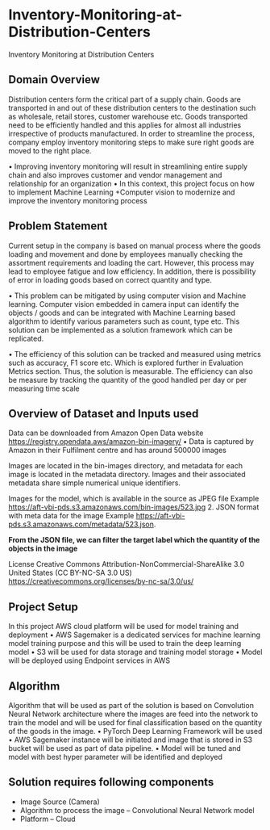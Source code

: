 # Inventory-Monitoring-at-Distribution-Centers
Inventory Monitoring at Distribution Centers


## Domain Overview

Distribution centers form the critical part of a supply chain. Goods are transported in and out of these distribution centers to the destination such as wholesale, retail stores, customer warehouse etc. Goods transported need to be efficiently handled and this applies for almost all industries irrespective of products manufactured. In order to streamline the process, company employ inventory monitoring steps to make sure right goods are moved to the right place.


• Improving inventory monitoring will result in streamlining entire supply chain and also improves customer and vendor management and relationship for an organization
• In this context, this project focus on how to implement Machine Learning +Computer vision to modernize and improve the inventory monitoring process




## Problem Statement


Current setup in the company is based on manual process where the goods loading and movement and done by employees manually checking the assortment requirements and loading the cart. However, this process may lead to employee fatigue and low efficiency. In addition, there is possibility of error in loading goods based on correct quantity and type.


• This problem can be mitigated by using computer vision and Machine learning. Computer vision embedded in camera input can identify the objects / goods and can be integrated with Machine Learning based algorithm to identify various parameters such as count, type etc. This solution can be implemented as a solution framework which can be replicated.



• The efficiency of this solution can be tracked and measured using metrics such as accuracy, F1 score etc. Which is explored further in Evaluation Metrics section. Thus, the solution is measurable. The efficiency can also be measure by tracking the quantity of the good handled per day or per measuring time scale


## Overview of Dataset and Inputs used

Data can be downloaded from Amazon Open Data website https://registry.opendata.aws/amazon-bin-imagery/
• Data is captured by Amazon in their Fulfilment centre and has around 500000 images

Images are located in the bin-images directory, and metadata for each image is located in the metadata directory. Images and their associated metadata share simple numerical unique identifiers.

Images for the model, which is available in the source as JPEG file
Example
https://aft-vbi-pds.s3.amazonaws.com/bin-images/523.jpg
2. JSON format with meta data for the image
Example https://aft-vbi-pds.s3.amazonaws.com/metadata/523.json.

**From the JSON file, we can filter the target label which the quantity of the objects in the image**


License
Creative Commons Attribution-NonCommercial-ShareAlike 3.0 United States (CC BY-NC-SA 3.0 US) https://creativecommons.org/licenses/by-nc-sa/3.0/us/


## Project Setup

In this project AWS cloud platform will be used for model training and deployment
• AWS Sagemaker is a dedicated services for machine learning model training purpose and this will be used to train the deep learning model
• S3 will be used for data storage and training model storage
• Model will be deployed using Endpoint services in AWS


## Algorithm

Algorithm that will be used as part of the solution is based on Convolution Neural Network architecture where the images are feed into the network to train the model and will be used for final classification based on the quantity of the goods in the image.
• PyTorch Deep Learning Framework will be used
• AWS Sagemaker instance will be initiated and image that is stored in S3 bucket will be used as part of data pipeline.
• Model will be tuned and model with best hyper parameter will be identified and deployed


## Solution requires following components
- Image Source (Camera)
- Algorithm to process the image – Convolutional Neural Network model
- Platform – Cloud
